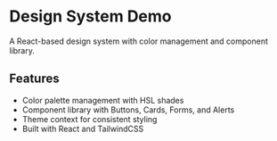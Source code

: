 # Design System Demo

A React-based design system with color management and component library.

## Features
- Color palette management with HSL shades
- Component library with Buttons, Cards, Forms, and Alerts
- Theme context for consistent styling
- Built with React and TailwindCSS